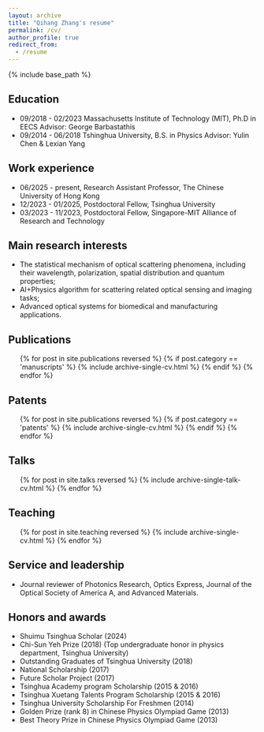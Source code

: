 ```yaml
---
layout: archive
title: "Qihang Zhang's resume"
permalink: /cv/
author_profile: true
redirect_from:
  - /resume
---
```


{% include base_path %}

Education
------
* 09/2018 - 02/2023
  Massachusetts Institute of Technology (MIT), Ph.D in EECS
  Advisor: George Barbastathis
* 09/2014 - 06/2018
  Tshinghua University, B.S. in Physics
  Advisor: Yulin Chen & Lexian Yang

Work experience
------
* 06/2025 - present, Research Assistant Professor, The Chinese University of Hong Kong
* 12/2023 - 01/2025, Postdoctoral Fellow, Tsinghua University
* 03/2023 - 11/2023, Postdoctoral Fellow, Singapore-MIT Alliance of Research and Technology

Main research interests
------
* The statistical mechanism of optical scattering phenomena, including their wavelength, polarization, spatial distribution and quantum properties;
* AI+Physics algorithm for scattering related optical sensing and imaging tasks;
* Advanced optical systems for biomedical and manufacturing applications.


Publications
------
  <ol>{% for post in site.publications reversed %}
    {% if post.category == 'manuscripts' %}
    {% include archive-single-cv.html %}
    {% endif %}
  {% endfor %}</ol>

Patents
------
  <ol>{% for post in site.publications reversed %}
    {% if post.category == 'patents' %}
    {% include archive-single-cv.html %}
    {% endif %}
  {% endfor %}</ol>

Talks
------
  <ol>{% for post in site.talks reversed %}
    {% include archive-single-talk-cv.html  %}
  {% endfor %}</ol>
  
Teaching
------
  <ol>{% for post in site.teaching reversed %}
    {% include archive-single-cv.html %}
  {% endfor %}</ol>

Service and leadership
------
* Journal reviewer of Photonics Research, Optics Express, Journal of the Optical Society of America A, and Advanced Materials.

Honors and awards
------
* Shuimu Tsinghua Scholar (2024)
* Chi-Sun Yeh Prize (2018)
  (Top undergraduate honor in physics department, Tsinghua University)
* Outstanding Graduates of Tsinghua University (2018)
* National Scholarship (2017)
* Future Scholar Project (2017)
* Tsinghua Academy program Scholarship (2015 & 2016)
* Tsinghua Xuetang Talents Program Scholarship (2015 & 2016)
* Tsinghua University Scholarship For Freshmen (2014)
* Golden Prize (rank 8) in Chinese Physics Olympiad Game (2013)
* Best Theory Prize in Chinese Physics Olympiad Game (2013)


